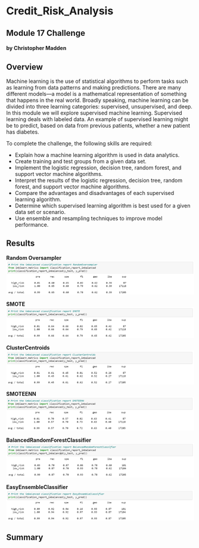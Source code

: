 # Credit_Risk_Analysis

## Module 17 Challenge

#### by Christopher Madden

## Overview

Machine learning is the use of statistical algorithms to perform tasks such as learning from data patterns and making predictions. There are many different models—a model is a mathematical representation of something that happens in the real world. Broadly speaking, machine learning can be divided into three learning categories: supervised, unsupervised, and deep. In this module we will explore supervised machine learning. Supervised learning deals with labeled data. An example of supervised learning might be to predict, based on data from previous patients, whether a new patient has diabetes.

To complete the challenge, the following skills are required:
- Explain how a machine learning algorithm is used in data analytics.
- Create training and test groups from a given data set.
- Implement the logistic regression, decision tree, random forest, and support vector machine algorithms.
- Interpret the results of the logistic regression, decision tree, random forest, and support vector machine algorithms.
- Compare the advantages and disadvantages of each supervised learning algorithm.
- Determine which supervised learning algorithm is best used for a given data set or scenario.
- Use ensemble and resampling techniques to improve model performance.


## Results

**Random Oversampler**
![Img1](https://github.com/maddenc33/Credit_Risk_Analysis/blob/main/Images/Img1.png?raw=true)

**SMOTE**
![Img2](https://github.com/maddenc33/Credit_Risk_Analysis/blob/main/Images/Img2.png?raw=true)

**ClusterCentroids**
![Img3](https://github.com/maddenc33/Credit_Risk_Analysis/blob/main/Images/Img3.png?raw=true)

**SMOTEENN**
![Img4](https://github.com/maddenc33/Credit_Risk_Analysis/blob/main/Images/Img4.png?raw=true)

**BalancedRandomForestClassifier**
![Img5](https://github.com/maddenc33/Credit_Risk_Analysis/blob/main/Images/Img5.png?raw=true)

**EasyEnsembleClassifier**
![Img6](https://github.com/maddenc33/Credit_Risk_Analysis/blob/main/Images/Img6.png?raw=true)


## Summary
